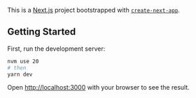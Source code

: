 This is a [Next.js](https://nextjs.org/) project bootstrapped with [`create-next-app`](https://github.com/vercel/next.js/tree/canary/packages/create-next-app).

## Getting Started

First, run the development server:

```bash
nvm use 20
# then
yarn dev

```

Open [http://localhost:3000](http://localhost:3000) with your browser to see the result.
